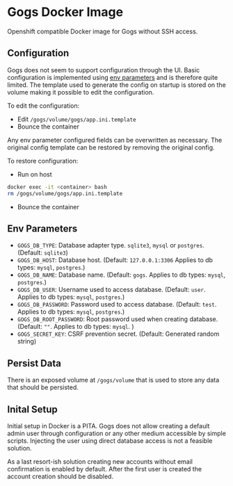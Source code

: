 # Gogs Docker Image

Openshift compatible Docker image for Gogs without SSH access.

## Configuration

Gogs does not seem to support configuration through the UI. Basic
configuration is implemented using [env parameters](#env-parameters) and
is therefore quite limited. The template used to generate the config on
startup is stored on the volume making it possible to edit the
configuration.

To edit the configuration:

* Edit `/gogs/volume/gogs/app.ini.template`
* Bounce the container

Any env parameter configured fields can be overwritten as necessary. The
original config template can be restored by removing the original
config.

To restore configuration:

* Run on host

```bash
docker exec -it <container> bash
rm /gogs/volume/gogs/app.ini.template
```

* Bounce the container

## Env Parameters

* `GOGS_DB_TYPE`: Database adapter type. `sqlite3`, `mysql` or
  `postgres`. (Default: `sqlite3`)
* `GOGS_DB_HOST`: Database host. (Default: `127.0.0.1:3306` Applies to db types: `mysql`, `postgres`.)
* `GOGS_DB_NAME`: Database name. (Default: `gogs`. Applies to db types: `mysql`, `postgres`.)
* `GOGS_DB_USER`: Username used to access database. (Default: `user`. Applies to db types: `mysql`, `postgres`.)
* `GOGS_DB_PASSWORD`: Password used to access database. (Default: `test`. Applies to db types: `mysql`, `postgres`.)
* `GOGS_DB_ROOT_PASSWORD`: Root password used when creating database. (Default: `""`. Applies to db types: `mysql`. )
* `GOGS_SECRET_KEY`: CSRF prevention secret. (Default: Generated
  random string)

## Persist Data

There is an exposed volume at `/gogs/volume` that is used to store any
data that should be persisted.

## Inital Setup

Initial setup in Docker is a PITA. Gogs does not allow creating a default
admin user through configuration or any other medium accessible by
simple scripts. Injecting the user using direct database access is not
a feasible solution.

As a last resort-ish solution creating new accounts without email
confirmation is enabled by default. After the first user is created the
account creation should be disabled.

